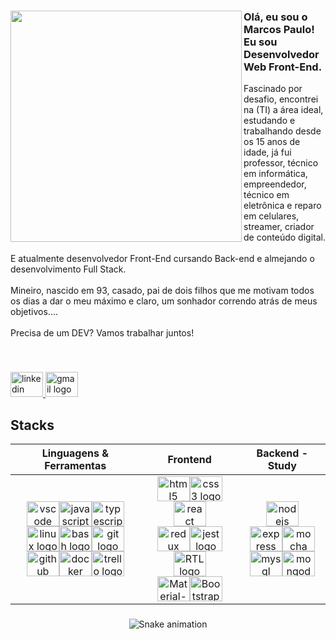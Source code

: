 ###
<div align="left">
<img align="left" height="370" src="https://i.imgur.com/dmf6VH3.png"  />

<h3 align="left">Olá, eu sou o Marcos Paulo! Eu sou Desenvolvedor Web Front-End.</h3>

<p align="left">Fascinado por desafio, encontrei na (TI) a área ideal, estudando e trabalhando desde os 15 anos de idade, já fui professor, técnico em informática, empreendedor, técnico em eletrônica e reparo em celulares, streamer, criador de conteúdo digital. <br><br> E atualmente desenvolvedor Front-End cursando Back-end e almejando o desenvolvimento Full Stack. <br><br>Mineiro, nascido em 93, casado, pai de dois filhos que me motivam todos os dias a dar o meu máximo e claro, um sonhador correndo atrás de meus objetivos....<br><br>Precisa de um DEV? Vamos trabalhar juntos!</p>
</div>

<br>

###
    
<div align="left">
  <a href="http://www.linkedin.com/in/dev-marcospaulo" target="_blank">
    <img src="https://raw.githubusercontent.com/maurodesouza/profile-readme-generator/master/src/assets/icons/social/linkedin/default.svg" width="52" height="40" alt="linkedin logo"  />
  </a>
  <a href="mailto:dev.marcospereira@gmail.com" target="_blank">
    <img src="https://raw.githubusercontent.com/maurodesouza/profile-readme-generator/master/src/assets/icons/social/gmail/default.svg" width="52" height="40" alt="gmail logo"  />
  </a>
 </div>
 
## Stacks

<div align="center">
    
| Linguagens & Ferramentas    |     Frontend     |  Backend - Study  |
|:----------:|:-------------:|:------:|
| <img src="https://cdn.jsdelivr.net/gh/devicons/devicon/icons/vscode/vscode-original.svg" height="40" width="52" alt="vscode logo"  /><img src="https://cdn.jsdelivr.net/gh/devicons/devicon/icons/javascript/javascript-original.svg" height="40" width="52" alt="javascript logo"  /><img src="https://cdn.jsdelivr.net/gh/devicons/devicon/icons/typescript/typescript-original.svg" height="40" width="52" alt="typescript logo"  /><br><img src="https://cdn.jsdelivr.net/gh/devicons/devicon/icons/linux/linux-original.svg" height="40" width="52" alt="linux logo"  /><img src="https://cdn.jsdelivr.net/gh/devicons/devicon/icons/bash/bash-original.svg" height="40" width="52" alt="bash logo"  /><img src="https://cdn.jsdelivr.net/gh/devicons/devicon/icons/git/git-original.svg" height="40" width="52" alt="git logo"  /><br><img src="https://cdn.jsdelivr.net/gh/devicons/devicon/icons/github/github-original.svg" height="40" width="52" alt="github logo"  /><img src="https://cdn.jsdelivr.net/gh/devicons/devicon/icons/docker/docker-original.svg" height="40" width="52" alt="docker logo"  /><img src="https://cdn.jsdelivr.net/gh/devicons/devicon/icons/trello/trello-plain.svg" height="40" width="52" alt="trello logo"  /> | <img src="https://cdn.jsdelivr.net/gh/devicons/devicon/icons/html5/html5-original.svg" height="40" width="52" alt="html5 logo"  /><img src="https://cdn.jsdelivr.net/gh/devicons/devicon/icons/css3/css3-original.svg" height="40" width="52" alt="css3 logo"  /><img src="https://cdn.jsdelivr.net/gh/devicons/devicon/icons/react/react-original.svg" height="40" width="52" alt="react logo"  /><br><img src="https://user-images.githubusercontent.com/104791582/197048613-1a8a1db3-5e57-407e-ace3-1f9ee2001f9a.svg" height="40" width="52" alt="redux logo"  /><img src="https://cdn.jsdelivr.net/gh/devicons/devicon/icons/jest/jest-plain.svg" height="40" width="52" alt="jest logo"  /><img src="https://user-images.githubusercontent.com/104791582/197048284-18140464-e1f6-47a0-a5fc-c7f2ec502e47.png" height="40" width="52" alt="RTL logo"  /><br><img src="https://user-images.githubusercontent.com/104791582/197049212-1f44d95a-d9d0-4d66-a181-6510ad36bc7a.png" height="40" width="52" alt="Material-UI logo"  /><img src="https://user-images.githubusercontent.com/104791582/198681666-d9f1568f-e51a-439c-bdb6-516c5d5d1bda.svg" height="40" width="52" alt="Bootstrap logo"  /> | <img src="https://cdn.jsdelivr.net/gh/devicons/devicon/icons/nodejs/nodejs-original.svg" height="40" width="52" alt="nodejs logo"  /><br><img src="https://cdn.jsdelivr.net/gh/devicons/devicon/icons/express/express-original.svg" height="40" width="52" alt="express logo"  /><img src="https://cdn.jsdelivr.net/gh/devicons/devicon/icons/mocha/mocha-plain.svg" height="40" width="52" alt="mocha logo"  /><br><img src="https://cdn.jsdelivr.net/gh/devicons/devicon/icons/mysql/mysql-original.svg" height="40" width="52" alt="mysql logo"  /><img src="https://cdn.jsdelivr.net/gh/devicons/devicon/icons/mongodb/mongodb-original.svg" height="40" width="52" alt="mongodb logo"  /> |</div>

###

![Snake animation](https://github.com/m4rcos-dev/m4rcos-dev/blob/output/github-contribution-grid-snake.svg)

###
